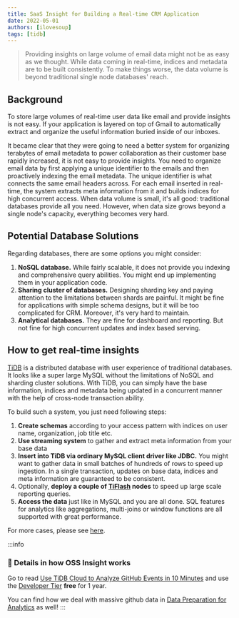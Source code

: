 ```yaml
---
title: SaaS Insight for Building a Real-time CRM Application
date: 2022-05-01
authors: [ilovesoup]
tags: [tidb]
---
```


> Providing insights on large volume of email data might not be as easy as we thought. While data coming in real-time, indices and metadata are to be built consistently. To make things worse, the data volume is beyond traditional single node databases' reach.

## Background

To store large volumes of real-time user data like email and provide insights is not easy. If your application is layered on top of Gmail to automatically extract and organize the useful information buried inside of our inboxes.

 It became clear that they were going to need a better system for organizing terabytes of email metadata to power collaboration as their customer base rapidly increased, it is not easy to provide insights. You need to organize email data by first applying a unique identifier to the emails and then proactively indexing the email metadata. The unique identifier is what connects the same email headers across. For each email inserted in real-time, the system extracts meta information from it and builds indices for high concurrent access. When data volume is small, it's all good: traditional databases provide all you need. However, when data size grows beyond a single node's capacity, everything becomes very hard.

## Potential Database Solutions

Regarding databases, there are some options you might consider:

1. **NoSQL database.** While fairly scalable, it does not provide you indexing and comprehensive query abilities. You might end up implementing them in your application code.
2. **Sharing cluster of databases.** Designing sharding key and paying attention to the limitations between shards are painful. It might be fine for applications with simple schema designs, but it will be too complicated for CRM. Moreover, it's very hard to maintain.
3. **Analytical databases.** They are fine for dashboard and reporting. But not fine for high concurrent updates and index based serving.

## How to get real-time insights

[TiDB](https://docs.pingcap.com/tidb/stable/overview?utm_source=ossinsight&utm_medium=referral) is a distributed database with user experience of traditional databases. It looks like a super large MySQL without the limitations of NoSQL and sharding cluster solutions. With TiDB, you can simply have the base information, indices and metadata being updated in a concurrent manner with the help of cross-node transaction ability. 

To build such a system, you just need following steps:

1. **Create schemas** according to your access pattern with indices on user name, organization, job title etc.
2. **Use streaming system** to gather and extract meta information from your base data
3. **Insert into TiDB via ordinary MySQL client driver like JDBC.** You might want to gather data in small batches of hundreds of rows to speed up ingestion. In a single transaction, updates on base data, indices and meta information are guaranteed to be consistent.
4. Optionally, **deploy a couple of [TiFlash](https://docs.pingcap.com/tidb/stable/tiflash-overview?utm_source=ossinsight&utm_medium=referral) nodes** to speed up large scale reporting queries.
5. **Access the data** just like in MySQL and you are all done. SQL features for analytics like aggregations, multi-joins or window functions are all supported with great performance.

For more cases, please see [here](https://en.pingcap.com/customers/?utm_source=ossinsight&utm_medium=referral).



:::info
### 🌟 Details in how OSS Insight works

Go to read [Use TiDB Cloud to Analyze GitHub Events in 10 Minutes](/blog/try-it-yourself) and use the [Developer Tier](https://tidbcloud.com/free-trial?utm_source=ossinsight&utm_medium=referral) **free** for 1 year.

You can find how we deal with massive github data in [Data Preparation for Analytics](/blog/how-it-works) as well!
:::
